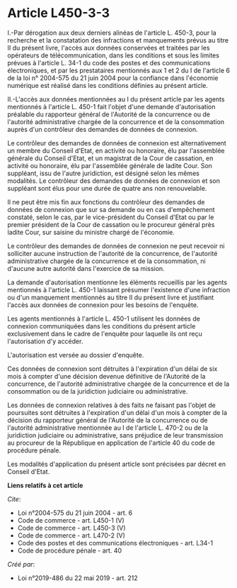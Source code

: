 # Article L450-3-3

I.-Par dérogation aux deux derniers alinéas de l'article L. 450-3, pour la recherche et la constatation des infractions et
manquements prévus au titre II du présent livre, l'accès aux données conservées et traitées par les opérateurs de
télécommunication, dans les conditions et sous les limites prévues à l'article L. 34-1 du code des postes et des
communications électroniques, et par les prestataires mentionnés aux 1 et 2 du I de l'article 6 de la loi n° 2004-575 du 21
juin 2004 pour la confiance dans l'économie numérique est réalisé dans les conditions définies au présent article. 

II.-L'accès aux données mentionnées au I du présent article par les agents mentionnés à l'article L. 450-1 fait l'objet d'une
demande d'autorisation préalable du rapporteur général de l'Autorité de la concurrence ou de l'autorité administrative
chargée de la concurrence et de la consommation auprès d'un contrôleur des demandes de données de connexion. 

Le contrôleur des demandes de données de connexion est alternativement un membre du Conseil d'Etat, en activité ou honoraire,
élu par l'assemblée générale du Conseil d'Etat, et un magistrat de la Cour de cassation, en activité ou honoraire, élu par
l'assemblée générale de ladite Cour. Son suppléant, issu de l'autre juridiction, est désigné selon les mêmes modalités. Le
contrôleur des demandes de données de connexion et son suppléant sont élus pour une durée de quatre ans non renouvelable. 

Il ne peut être mis fin aux fonctions du contrôleur des demandes de données de connexion que sur sa demande ou en cas
d'empêchement constaté, selon le cas, par le vice-président du Conseil d'Etat ou par le premier président de la Cour de
cassation ou le procureur général près ladite Cour, sur saisine du ministre chargé de l'économie. 

Le contrôleur des demandes de données de connexion ne peut recevoir ni solliciter aucune instruction de l'autorité de la
concurrence, de l'autorité administrative chargée de la concurrence et de la consommation, ni d'aucune autre autorité dans
l'exercice de sa mission. 

La demande d'autorisation mentionne les éléments recueillis par les agents mentionnés à l'article L. 450-1 laissant présumer
l'existence d'une infraction ou d'un manquement mentionnés au titre II du présent livre et justifiant l'accès aux données de
connexion pour les besoins de l'enquête. 

Les agents mentionnés à l'article L. 450-1 utilisent les données de connexion communiquées dans les conditions du présent
article exclusivement dans le cadre de l'enquête pour laquelle ils ont reçu l'autorisation d'y accéder. 

L'autorisation est versée au dossier d'enquête. 

Ces données de connexion sont détruites à l'expiration d'un délai de six mois à compter d'une décision devenue définitive de
l'Autorité de la concurrence, de l'autorité administrative chargée de la concurrence et de la consommation ou de la
juridiction judiciaire ou administrative. 

Les données de connexion relatives à des faits ne faisant pas l'objet de poursuites sont détruites à l'expiration d'un délai
d'un mois à compter de la décision du rapporteur général de l'Autorité de la concurrence ou de l'autorité administrative
mentionnée au I de l'article L. 470-2 ou de la juridiction judiciaire ou administrative, sans préjudice de leur transmission
au procureur de la République en application de l'article 40 du code de procédure pénale. 

Les modalités d'application du présent article sont précisées par décret en Conseil d'Etat.

**Liens relatifs à cet article**

_Cite_:

  - Loi n°2004-575 du 21 juin 2004 - art. 6
  - Code de commerce - art. L450-1 (V)
  - Code de commerce - art. L450-3 (V)
  - Code de commerce - art. L470-2 (V)
  - Code des postes et des communications électroniques - art. L34-1
  - Code de procédure pénale - art. 40

_Créé par_:

  - Loi n°2019-486 du 22 mai 2019 - art. 212
